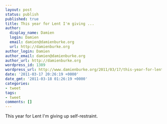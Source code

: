 ```yaml
---
layout: post
status: publish
published: true
title: This year for Lent I'm giving ...
author:
  display_name: Damien
  login: Damien
  email: damien@damienburke.org
  url: http://damienburke.org
author_login: Damien
author_email: damien@damienburke.org
author_url: http://damienburke.org
wordpress_id: 1389
wordpress_url: http://www.damienburke.org/2011/03/17/this-year-for-lent-im-giving-2/
date: '2011-03-17 20:26:19 +0000'
date_gmt: '2011-03-18 01:26:19 +0000'
categories:
- tweet
tags:
- tweet
comments: []
---
```

<p>This year for Lent I'm giving up self-restraint.</p>
